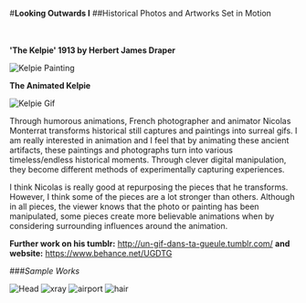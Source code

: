 #**Looking Outwards I** 
##Historical Photos and Artworks Set in Motion          
<br><br>
**<p>'The Kelpie' 1913 by Herbert James Draper</p>**
![Kelpie Painting](http://i.imgur.com/U2BcD0B.jpg) 
**<p>The Animated Kelpie</p>**
![Kelpie Gif](http://i.imgur.com/Cv4EoJG.gif)


Through humorous animations, French photographer and animator Nicolas Monterrat transforms historical still captures and
paintings into surreal gifs. I am really interested in animation and I feel that by animating these ancient artifacts, these
paintings and photographs turn into various timeless/endless historical moments. Through clever digital manipulation, they 
become different methods of experimentally capturing experiences.

I think Nicolas is really good at repurposing the pieces that he transforms. However, I think some of the pieces are a lot
stronger than others. Although in all pieces, the viewer knows that the photo or painting has been manipulated, some pieces
create more believable animations when by considering surrounding influences around the animation. 

**Further work on his tumblr:** http://un-gif-dans-ta-gueule.tumblr.com/ 
**and website:** https://www.behance.net/UGDTG

###*Sample Works*

![Head](https://i1.wp.com/media.boingboing.net/wp-content/uploads/2015/06/ezgif-2306376123.gif)
![xray](https://i1.wp.com/media.boingboing.net/wp-content/uploads/2015/06/un-gif-dans-ta-gueule-10.gif)
![airport](https://i2.wp.com/media.boingboing.net/wp-content/uploads/2015/06/un-gif-dans-ta-gueule-2.gif)
![hair](https://i0.wp.com/media.boingboing.net/wp-content/uploads/2015/06/ello-optimized-59260f4d.gif)







